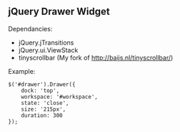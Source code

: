 jQuery Drawer Widget
--

Dependancies:
- jQuery.jTransitions
- jQuery.ui.ViewStack
- tinyscrollbar \(My fork of <http://baijs.nl/tinyscrollbar/>\)


Example:
    <body>
        <div id="drawer"></div>
        <div id="workspace"></div>
        <ul id="menu"></ul>
    </body>

    $('#drawer').Drawer({
        dock: 'top',
        workspace: '#workspace',
        state: 'close',
        size: '215px',
        duration: 300
    });